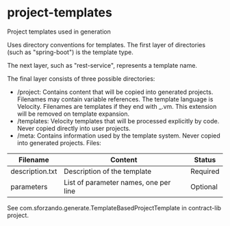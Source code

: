 # project-templates
Project templates used in generation

Uses directory conventions for templates. The first layer of directories (such as "spring-boot") is the template type.

The next layer, such as "rest-service", represents a template name.

The final layer consists of three possible directories: 
* /project: Contains content that will be copied into generated projects. Filenames may contain variable references. The template language is Velocity.  Filenames are templates if they end with _.vm. This extension will be removed on template expansion.
* /templates: Velocity templates that will be processed explicitly by code. Never copied directly into user projects.
* /meta: Contains information used by the template system. Never copied into generated projects. Files:

| Filename  | Content | Status |
| ------------- | ------------- | ------------- |
| description.txt  | Description of the template  | Required |
| parameters  | List of parameter names, one per line  | Optional |

See com.sforzando.generate.TemplateBasedProjectTemplate in contract-lib project.
